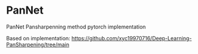 # PanNet
PanNet Pansharpenning method pytorch implementation

Based on implementation: https://github.com/xyc19970716/Deep-Learning-PanSharpening/tree/main
